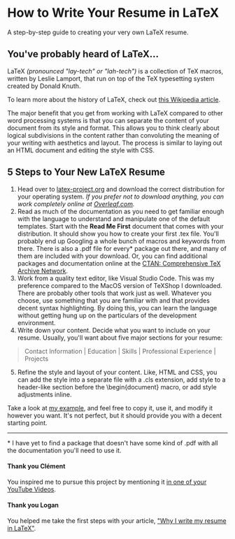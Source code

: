 # How to Write Your Resume in LaTeX
A step-by-step guide to creating your very own LaTeX resume.

## You've probably heard of LaTeX...
LaTeX *(pronounced "lay-tech" or "lah-tech")* is a collection of TeX macros, written by Leslie Lamport, that run on top of the TeX typesetting system created by Donald Knuth.

To learn more about the history of LaTeX, check out [this Wikipedia article](https://en.wikipedia.org/wiki/LaTeX).

The major benefit that you get from working with LaTeX compared to other word processing systems is that you can separate the content of your document from its style and format. This allows you to think clearly about logical subdivisions in the content rather than convoluting the meaning of your writing with aesthetics and layout. The process is similar to laying out an HTML document and editing the style with CSS.

## 5 Steps to Your New LaTeX Resume
1. Head over to [latex-project.org](https://www.latex-project.org/get/) and download the correct distribution for your operating system. 
*If you prefer not to download anything, you can work completely online at [Overleaf.com](https://www.overleaf.com/).*
2. Read as much of the documentation as you need to get familiar enough with the language to understand and manipulate one of the default templates. Start with the **Read Me First** document that comes with your distribution. It should show you how to create your first .tex file. You'll probably end up Googling a whole bunch of macros and keywords from there. There is also a .pdf file for every\* package out there, and many of them are included with your download. Or, you can find additional packages and documentation online at the [CTAN: Comprehensive TeX Archive Network](https://ctan.org/).
3. Work from a quality text editor, like Visual Studio Code. This was my preference compared to the MacOS version of TeXShop I downloaded. There are probably other tools that work just as well. Whatever you choose, use something that you are familiar with and that provides decent syntax highlighting. By doing this, you can learn the language without getting hung up on the particulars of the development environment.
4. Write down your content. Decide what you want to include on your resume. Usually, you'll want about five major sections for your resume:
> Contact Information | Education | Skills | Professional Experience | Projects
5. Refine the style and layout of your content. Like, HTML and CSS, you can add the style into a separate file with a .cls extension, add style to a header-like section before the \begin{document} macro, or add style adjustments inline.

Take a look at [my example](Resume.tex), and feel free to copy it, use it, and modify it however you want. It's not perfect, but it should provide you with a decent starting point.

--------------------------------------------------------------
\* I have yet to find a package that doesn't have some kind of .pdf with all the documentation you'll need to use it.

#### Thank you Clément
You inspired me to pursue this project by mentioning it [in one of your YouTube Videos](https://youtu.be/aKjsy-b00QM).

#### Thank you Logan
You helped me take the first steps with your article, ["Why I write my resume in LaTeX"](https://loganmarchione.com/2019/03/why-i-write-my-resume-in-latex/).